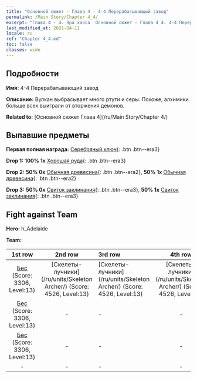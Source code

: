 ```yaml
---
title: "Основной сюжет - Глава 4 - 4-4 Перерабатывающий завод"
permalink: /Main Story/Chapter 4_4/
excerpt: "Глава 4 - 4. Эра хаоса  Основной сюжет - Глава 4_4. 4-4 Перерабатывающий завод"
last_modified_at: 2021-04-11
locale: ru
ref: "Chapter 4_4.md"
toc: false
classes: wide
---
```


## Подробности

 **Имя:** 4-4 Перерабатывающий завод

 **Описание:** Вулкан выбрасывает много ртути и серы. Похоже, алхимики больше всех выиграли от вторжения демонов.

 **Related to:** [Основной сюжет Глава 4](/ru/Main Story/Chapter 4/)

## Выпавшие предметы

 **Первая полная награда:** [Серебряный ключ](/ru/Items/con_693/){: .btn .btn--era3}

 **Drop 1:** **100% 1x** [Хорошая руда](/ru/Items/mat_12/){: .btn .btn--era3}

 **Drop 2:** **50% 0x** [Обычная древесина](/ru/Items/mat_7/){: .btn .btn--era2}, **50% 1x** [Обычная древесина](/ru/Items/mat_7/){: .btn .btn--era2}

 **Drop 3:** **50% 0x** [Свиток заклинания](/ru/Items/con_694/){: .btn .btn--era3}, **50% 1x** [Свиток заклинания](/ru/Items/con_694/){: .btn .btn--era3}


## Fight against Team
 **Hero:** h_Adelaide

 **Team:**


  | 1st row | 2nd row | 3rd row | 4th row |
  |:----:|:----:|:----|:----:|
  | [Бес](/ru/units/Imp/) (Score: 3306, Level:13)  | [Скелеты-лучники](/ru/units/Skeleton Archer/) (Score: 4526, Level:13)  | [Скелеты-лучники](/ru/units/Skeleton Archer/) (Score: 4526, Level:13)  | [Скелеты-лучники](/ru/units/Skeleton Archer/) (Score: 4526, Level:13)  |
  | [Бес](/ru/units/Imp/) (Score: 3306, Level:13)  | - | - | - |
  | [Бес](/ru/units/Imp/) (Score: 3306, Level:13)  | - | - | - |
  | - | - | - | - |


